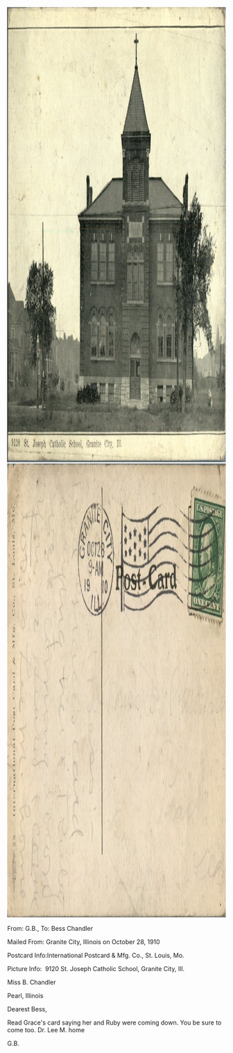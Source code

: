 <html><body><img class="alignnone size-full wp-image-1141" src="/wp-content/uploads/2014/06/postcard-2014-20140605_11575671_0496.jpg" alt="postcard-2014-20140605_11575671_0496" width="1500" height="1049"> <img class="alignnone size-full wp-image-1142" src="/wp-content/uploads/2014/06/postcard-2014-20140605_11580945_0497.jpg" alt="postcard-2014-20140605_11580945_0497" width="1524" height="1046">



From: G.B., To: Bess Chandler

Mailed From: Granite City, Illinois on October 28, 1910

Postcard Info:International Postcard &amp; Mfg. Co., St. Louis, Mo.

Picture Info:  9120 St. Joseph Catholic School, Granite City, Ill.



Miss B. Chandler

Pearl, Illinois



Dearest Bess,

Read Grace's card saying her and Ruby were coming down. You be sure to come too. Dr. Lee M. home

G.B.</body></html>